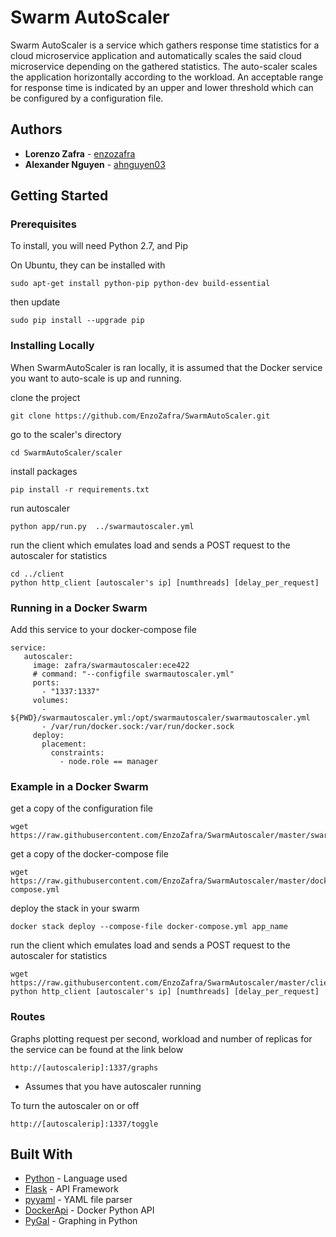 # Swarm AutoScaler

Swarm AutoScaler is a service which gathers response time statistics for a cloud microservice application
and automatically scales the said cloud microservice depending on the gathered statistics. The auto-scaler scales
the application horizontally according to the workload. An acceptable range for response time is indicated by an
upper and lower threshold which can be configured by a configuration file.

## Authors

* **Lorenzo Zafra** - [enzozafra](https://github.com/enzozafra)
* **Alexander Nguyen** - [ahnguyen03](https://github.com/ahnguyen03)

## Getting Started


### Prerequisites
To install, you will need Python 2.7, and Pip

On Ubuntu, they can be installed with

```
sudo apt-get install python-pip python-dev build-essential 
```
then update
```
sudo pip install --upgrade pip 
```

### Installing Locally
When SwarmAutoScaler is ran locally, it is assumed that the Docker service you want
to auto-scale is up and running.

clone the project

```
git clone https://github.com/EnzoZafra/SwarmAutoScaler.git
```

go to the scaler's directory

```
cd SwarmAutoScaler/scaler
```

install packages

```
pip install -r requirements.txt
```

run autoscaler

```
python app/run.py  ../swarmautoscaler.yml
```

run the client which emulates load and sends a POST request to the autoscaler for statistics

```
cd ../client
python http_client [autoscaler's ip] [numthreads] [delay_per_request]
```


### Running in a Docker Swarm
Add this service to your docker-compose file
```
service:
   autoscaler:
     image: zafra/swarmautoscaler:ece422
     # command: "--configfile swarmautoscaler.yml"
     ports:
       - "1337:1337"
     volumes:
       - ${PWD}/swarmautoscaler.yml:/opt/swarmautoscaler/swarmautoscaler.yml
       - /var/run/docker.sock:/var/run/docker.sock
     deploy:
       placement:
         constraints:
           - node.role == manager
```

### Example in a Docker Swarm
get a copy of the configuration file
```
wget https://raw.githubusercontent.com/EnzoZafra/SwarmAutoscaler/master/swarmautoscaler.yml
```

get a copy of the docker-compose file
```
wget https://raw.githubusercontent.com/EnzoZafra/SwarmAutoscaler/master/docker-compose.yml
```

deploy the stack in your swarm
```
docker stack deploy --compose-file docker-compose.yml app_name
```

run the client which emulates load and sends a POST request to the autoscaler for statistics

```
wget https://raw.githubusercontent.com/EnzoZafra/SwarmAutoscaler/master/client/http_client.py
python http_client [autoscaler's ip] [numthreads] [delay_per_request]
```

### Routes
Graphs plotting request per second, workload and number of replicas for the service can be found at the link below
```
http://[autoscalerip]:1337/graphs
```
* Assumes that you have autoscaler running

To turn the autoscaler on or off
```
http://[autoscalerip]:1337/toggle
```

## Built With

* [Python](https://www.python.org/) - Language used
* [Flask](http://flask.pocoo.org/) - API Framework
* [pyyaml](http://pyyaml.org/wiki/PyYAML) - YAML file parser
* [DockerApi](https://docker-py.readthedocs.io) - Docker Python API
* [PyGal](http://pygal.org/) - Graphing in Python


